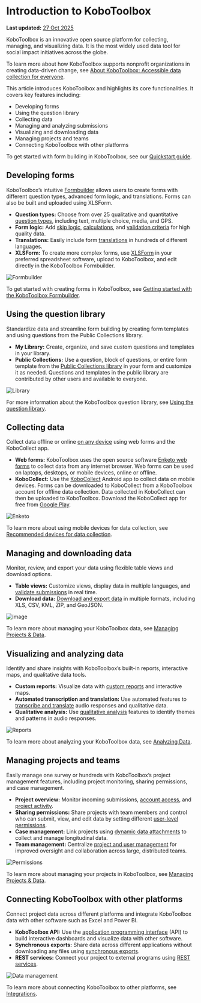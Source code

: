 # Introduction to KoboToolbox
**Last updated:** <a href="https://github.com/kobotoolbox/docs/blob/0e0ebc09925738c8f5bf62d93565f9caa320bd32/source/welcome.md" class="reference">27 Oct 2025</a>

KoboToolbox is an innovative open source platform for collecting, managing, and visualizing data. It is the most widely used data tool for social impact initiatives across the globe. 

<p class="note">
To learn more about how KoboToolbox supports nonprofit organizations in creating data-driven change, see <a href="https://support.kobotoolbox.org/about_kobotoolbox.html">About KoboToolbox: Accessible data collection for everyone</a>. 
</p>

This article introduces KoboToolbox and highlights its core functionalities. It covers key features including: 
* Developing forms
* Using the question library
* Collecting data
* Managing and analyzing submissions
* Visualizing and downloading data
* Managing projects and teams
* Connecting KoboToolbox with other platforms

<p class="note">
To get started with form building in KoboToolbox, see our <a href="https://support.kobotoolbox.org/quick_start.html">Quickstart guide</a>. 
</p>



## Developing forms

KoboToolbox’s intuitive [Formbuilder](https://support.kobotoolbox.org/formbuilder.html) allows users to create forms with different question types, advanced form logic, and translations. Forms can also be built and uploaded using XLSForm.

* **Question types:** Choose from over 25 qualitative and quantitative [question types](https://support.kobotoolbox.org/question_types.html), including text, multiple choice, media, and GPS.
* **Form logic:** Add [skip logic](https://support.kobotoolbox.org/skip_logic.html), [calculations](https://support.kobotoolbox.org/calculate_questions.html), and [validation criteria](https://support.kobotoolbox.org/validation_criteria.html) for high quality data.
* **Translations:** Easily include form [translations](https://support.kobotoolbox.org/language_dashboard.html) in hundreds of different languages.
* **XLSForm:** To create more complex forms, use [XLSForm](https://support.kobotoolbox.org/getting_started_xlsform.html) in your preferred spreadsheet software, upload to KoboToolbox, and edit directly in the KoboToolbox Formbuilder.

![Formbuilder](/images/welcome/formbuilder.png)

<p class="note">
To get started with creating forms in KoboToolbox, see <a href="https://support.kobotoolbox.org/formbuilder.html">Getting started with the KoboToolbox Formbuilder</a>. 
</p>


## Using the question library

Standardize data and streamline form building by creating form templates and using questions from the Public Collections library.

* **My Library:** Create, organize, and save custom questions and templates in your library.
* **Public Collections:** Use a question, block of questions, or entire form template from the [Public Collections library](https://support.kobotoolbox.org/using_public_collections.html) in your form and customize it as needed. Questions and templates in the public library are contributed by other users and available to everyone.

![Library](/images/welcome/library.png)

<p class="note">
For more information about the KoboToolbox question library, see <a href="https://support.kobotoolbox.org/question_library.html">Using the question library</a>. 
</p>

## Collecting data

Collect data offline or online [on any device](https://support.kobotoolbox.org/data-collection-tools.html) using web forms and the KoboCollect app.

* **Web forms:** KoboToolbox uses the open source software [Enketo web forms](https://support.kobotoolbox.org/data_through_webforms.html) to collect data from any internet browser. Web forms can be used on laptops, desktops, or mobile devices, online or offline.
* **KoboCollect:** Use the [KoboCollect](https://support.kobotoolbox.org/kobocollect_on_android_latest.html) Android app to collect data on mobile devices. Forms can be downloaded to KoboCollect from a KoboToolbox account for offline data collection. Data collected in KoboCollect can then be uploaded to KoboToolbox. Download the KoboCollect app for free from [Google Play](https://play.google.com/store/apps/details?id=org.koboc.collect.android).

![Enketo](/images/welcome/enketo.png)

<p class="note">
To learn more about using mobile devices for data collection, see <a href="https://support.kobotoolbox.org/devices_for_data_collection.html">Recommended devices for data collection</a>. 
</p>


## Managing and downloading data

Monitor, review, and export your data using flexible table views and download options.

* **Table views:** Customize views, display data in multiple languages, and [validate submissions](https://support.kobotoolbox.org/record_validation.html) in real time.
* **Download data:** [Download and export data](https://support.kobotoolbox.org/export_download.html) in multiple formats, including XLS, CSV, KML, ZIP, and GeoJSON.

![image](/images/welcome/Health-Needs-Survey-Desktop.png)

<p class="note">
To learn more about managing your KoboToolbox data, see <a href="https://support.kobotoolbox.org/managing-projects.html">Managing Projects & Data</a>. 
</p>

## Visualizing and analyzing data

Identify and share insights with KoboToolbox’s built-in reports, interactive maps, and qualitative data tools.

* **Custom reports:** Visualize data with [custom reports](https://support.kobotoolbox.org/creating_custom_reports.html) and interactive maps.
* **Automated transcription and translation:** Use automated features to [transcribe and translate](https://support.kobotoolbox.org/transcription-translation.html) audio responses and qualitative data.
* **Qualitative analysis:** Use [qualitative analysis](https://support.kobotoolbox.org/qualitative_analysis.html) features to identify themes and patterns in audio responses.

![Reports](/images/welcome/reports.png)

<p class="note">
To learn more about analyzing your KoboToolbox data, see <a href="https://support.kobotoolbox.org/analyzing-data.html">Analyzing Data</a>. 
</p>


## Managing projects and teams

Easily manage one survey or hundreds with KoboToolbox’s project management features, including project monitoring, sharing permissions, and case management.

* **Project overview:** Monitor incoming submissions, [account access](https://support.kobotoolbox.org/activity_logs.html#access-logs), and [project activity](https://support.kobotoolbox.org/activity_logs.html#project-history-logs).
* **Sharing permissions:** Share projects with team members and control who can submit, view, and edit data by setting different [user-level permissions](https://support.kobotoolbox.org/managing_permissions.html). 
* **Case management:** Link projects using [dynamic data attachments](https://support.kobotoolbox.org/dynamic_data_attachment.html) to collect and manage longitudinal data.
* **Team management:** Centralize [project and user management](https://support.kobotoolbox.org/getting_started_organization_feature.html) for improved oversight and collaboration across large, distributed teams.


![Permissions](/images/welcome/projects.png)

<p class="note">
To learn more about managing your projects in KoboToolbox, see <a href="https://support.kobotoolbox.org/managing-projects.html">Managing Projects & Data</a>. 
</p>

## Connecting KoboToolbox with other platforms

Connect project data across different platforms and integrate KoboToolbox data with other software such as Excel and Power BI.

* **KoboToolbox API:** Use the [application programming interface](https://support.kobotoolbox.org/api.html) (API) to build interactive dashboards and visualize data with other software.
* **Synchronous exports:** Share data across different applications without downloading any files using [synchronous exports](https://support.kobotoolbox.org/synchronous_exports.html).
* **REST services:** Connect your project to external programs using [REST services](https://support.kobotoolbox.org/rest_services.html).

![Data management](/images/welcome/dashboard-development.png)

<p class="note">
To learn more about connecting KoboToolbox to other platforms, see <a href="https://support.kobotoolbox.org/integrations.html">Integrations</a>. 
</p>
